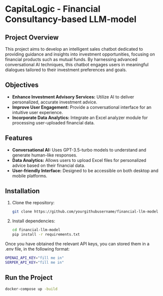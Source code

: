 # CapitaLogic - Financial Consultancy-based LLM-model

## Project Overview

This project aims to develop an intelligent sales chatbot dedicated to providing guidance and insights into investment opportunities, focusing on financial products such as mutual funds. By harnessing advanced conversational AI techniques, this chatbot engages users in meaningful dialogues tailored to their investment preferences and goals.

## Objectives

- **Enhance Investment Advisory Services:** Utilize AI to deliver personalized, accurate investment advice.
- **Improve User Engagement:** Provide a conversational interface for an intuitive user experience.
- **Incorporate Data Analytics:** Integrate an Excel analyzer module for processing user-uploaded financial data.

## Features

- **Conversational AI:** Uses GPT-3.5-turbo models to understand and generate human-like responses.
- **Data Analytics:** Allows users to upload Excel files for personalized advice based on their financial data.
- **User-friendly Interface:** Designed to be accessible on both desktop and mobile platforms.


## Installation

1. Clone the repository:
   ```bash
   git clone https://github.com/yourgithubusername/financial-llm-model.git
   ```

2. Install dependencies:
    ```bash
    cd financial-llm-model
    pip install -r requirements.txt
    ```
Once you have obtained the relevant API keys, you can stored them in a .env file, in the following format:
```bash
OPENAI_API_KEY="fill me in"
SERPER_API_KEY="fill me in"
```

## Run the Project
```bash
docker-compose up -build
```